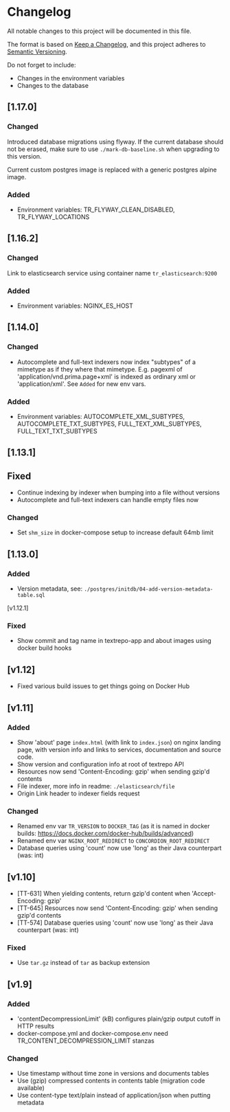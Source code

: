 # Changelog
All notable changes to this project will be documented in this file.

The format is based on [Keep a Changelog](https://keepachangelog.com/en/1.0.0/),
and this project adheres to [Semantic Versioning](https://semver.org/spec/v2.0.0.html).

Do not forget to include:
 - Changes in the environment variables
 - Changes to the database

## [1.17.0]

### Changed
Introduced database migrations using flyway. 
If the current database should not be erased, make sure to use `./mark-db-baseline.sh` when upgrading to this version.

Current custom postgres image is replaced with a generic postgres alpine image.

### Added
- Environment variables: TR_FLYWAY_CLEAN_DISABLED, TR_FLYWAY_LOCATIONS

## [1.16.2]

### Changed
Link to elasticsearch service using container name `tr_elasticsearch:9200`

### Added
- Environment variables: NGINX_ES_HOST

## [1.14.0]

### Changed
- Autocomplete and full-text indexers now index "subtypes" of a mimetype as if they where that mimetype. E.g. pagexml of 'application/vnd.prima.page+xml' is indexed as ordinary xml or 'application/xml'. See `Added` for new env vars.

### Added
- Environment variables: AUTOCOMPLETE_XML_SUBTYPES, AUTOCOMPLETE_TXT_SUBTYPES, FULL_TEXT_XML_SUBTYPES, FULL_TEXT_TXT_SUBTYPES

## [1.13.1]

## Fixed
- Continue indexing by indexer when bumping into a file without versions
- Autocomplete and full-text indexers can handle empty files now 

### Changed
- Set `shm_size` in docker-compose setup to increase default 64mb limit 

## [1.13.0]

### Added
- Version metadata, see: `./postgres/initdb/04-add-version-metadata-table.sql`

[v1.12.1]
### Fixed
- Show commit and tag name in textrepo-app and about images using docker build hooks

## [v1.12]
- Fixed various build issues to get things going on Docker Hub

## [v1.11]

### Added
- Show 'about' page `index.html` (with link to `index.json`) on nginx landing page, with version info and links to services, documentation and source code.
- Show version and configuration info at root of textrepo API
- Resources now send 'Content-Encoding: gzip' when sending gzip'd contents
- File indexer, more info in readme: `./elasticsearch/file`
- Origin Link header to indexer fields request

### Changed
- Renamed env var `TR_VERSION` to `DOCKER_TAG` 
 (as it is named in docker builds: https://docs.docker.com/docker-hub/builds/advanced)
- Renamed env var `NGINX_ROOT_REDIRECT` to `CONCORDION_ROOT_REDIRECT`
- Database queries using 'count' now use 'long' as their Java counterpart (was: int)

## [v1.10]
- [TT-631] When yielding contents, return gzip'd content when 'Accept-Encoding: gzip'
- [TT-645] Resources now send 'Content-Encoding: gzip' when sending gzip'd contents
- [TT-574] Database queries using 'count' now use 'long' as their Java counterpart (was: int)

### Fixed
- Use `tar.gz` instead of `tar` as backup extension

## [v1.9]
### Added
- 'contentDecompressionLimit' (kB) configures plain/gzip output cutoff in HTTP results
- docker-compose.yml and docker-compose.env need TR\_CONTENT\_DECOMPRESSION\_LIMIT stanzas
### Changed
- Use timestamp without time zone in versions and documents tables
- Use (gzip) compressed contents in contents table (migration code available)
- Use content-type text/plain instead of application/json when putting metadata
